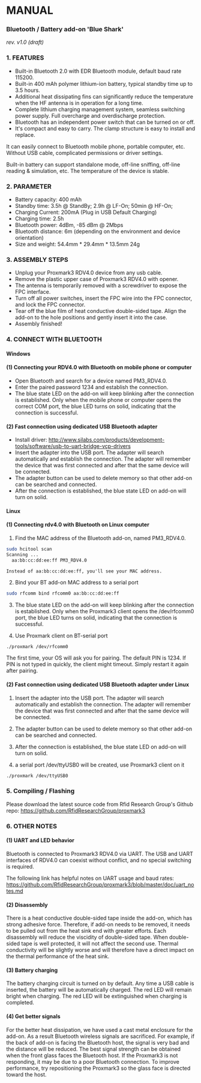 # MANUAL 
### Bluetooth / Battery add-on 'Blue Shark'
_rev. v1.0 (draft)_

### 1.	FEATURES

*	Built-in Bluetooth 2.0 with EDR Bluetooth module, default baud rate 115200.
*	Built-in 400 mAh polymer lithium-ion battery, typical standby time up to 3.5 hours.
*	Additional heat dissipating fins can significantly reduce the temperature when the HF antenna is in operation for a long time.
*	Complete lithium charging management system, seamless switching power supply. Full overcharge and overdischarge protection.
*	Bluetooth has an independent power switch that can be turned on or off.
*	It's compact and easy to carry. The clamp structure is easy to install and replace.


It can easily connect to Bluetooth mobile phone, portable computer, etc. Without USB cable, complicated permissions or driver settings.

Built-in battery can support standalone mode, off-line sniffing, off-line reading & simulation, etc. The temperature of the device is stable.


### 2.	PARAMETER

*	Battery capacity:	400 mAh
*	Standby time:		3.5h @ StandBy; 2.9h @ LF-On; 50min @ HF-On;
*	Charging Current:	200mA (Plug in USB Default Charging)
*	Charging time:		2.5h
*	Bluetooth power:	4dBm, -85 dBm @ 2Mbps
*	Bluetooth distance:	6m (depending on the environment and device orientation)
*	Size and weight:	54.4mm * 29.4mm * 13.5mm 24g


### 3.	ASSEMBLY STEPS

*	Unplug your Proxmark3 RDV4.0 device from any usb cable.
*	Remove the plastic upper case of Proxmark3 RDV4.0 with opener.
*	The antenna is temporarily removed with a screwdriver to expose the FPC interface.
*	Turn off all power switches, insert the FPC wire into the FPC connector, and lock the FPC connector.
*	Tear off the blue film of heat conductive double-sided tape. Align the add-on to the hole positions and gently insert it into the case.
*	Assembly finished!


### 4.	CONNECT WITH BLUETOOTH

#### Windows

#### (1)	Connecting your RDV4.0 with Bluetooth on mobile phone or computer
*	Open Bluetooth and search for a device named PM3_RDV4.0.
*	Enter the paired password 1234 and establish the connection.
*	The blue state LED on the add-on will keep blinking after the connection is established. Only when the mobile phone or computer opens the correct COM port, the blue LED turns on solid, indicating that the connection is successful.

#### (2)	Fast connection using dedicated USB Bluetooth adapter
*	Install driver:
http://www.silabs.com/products/development-tools/software/usb-to-uart-bridge-vcp-drivers  
*	Insert the adapter into the USB port. The adapter will search automatically and establish the connection. The adapter will remember the device that was first connected and after that the same device will be connected.
*	The adapter button can be used to delete memory so that other add-on can be searched and connected.
*	After the connection is established, the blue state LED on add-on will turn on solid.

#### Linux

#### (1) Connecting rdv4.0 with Bluetooth on Linux computer

1. Find the MAC address of the Bluetooth add-on, named PM3_RDV4.0.
	
```sh
sudo hcitool scan
Scanning ...
  aa:bb:cc:dd:ee:ff PM3_RDV4.0
```
	Instead of aa:bb:cc:dd:ee:ff, you'll see your MAC address.

2. Bind your BT add-on MAC address to a serial port
```sh
sudo rfcomm bind rfcomm0 aa:bb:cc:dd:ee:ff
```
3. The blue state LED on the add-on will keep blinking after the
connection is established. Only when the Proxmark3 client opens the
/dev/rfcomm0 port, the blue LED turns on solid, indicating that the
connection is successful.

4. Use Proxmark client on BT-serial port
```sh
./proxmark /dev/rfcomm0
```
The first time, your OS will ask you for pairing. The default PIN is
1234. If PIN is not typed in quickly, the client might timeout. Simply
restart it again after pairing.

#### (2) Fast connection using dedicated USB Bluetooth adapter under Linux

  1. Insert the adapter into the USB port. The adapter will search
automatically and establish the connection. The adapter will remember
the device that was first connected and after that the same device will
be connected.

  2. The adapter button can be used to delete memory so that other add-on
can be searched and connected.

  3. After the connection is established, the blue state LED on add-on will
turn on solid.

  4. a serial port /dev/ttyUSB0 will be created, use Proxmark3 client on it
```sh
./proxmark /dev/ttyUSB0
```

### 5. Compiling / Flashing 
Please download the latest source code from Rfid Research Group's Github repo:
https://github.com/RfidResearchGroup/proxmark3


### 6.	OTHER NOTES

#### (1)	UART and LED behavior
Bluetooth is connected to Proxmark3 RDV4.0 via UART. The USB and UART interfaces of RDV4.0 can coexist without conflict, and no special switching is required. 

The following link has helpful notes on UART usage and baud rates:
https://github.com/RfidResearchGroup/proxmark3/blob/master/doc/uart_notes.md

#### (2)	Disassembly
There is a heat conductive double-sided tape inside the add-on, which has strong adhesive force. Therefore, if add-on needs to be removed, it needs to be pulled out from the heat sink end with greater efforts. Each disassembly will reduce the viscidity of double-sided tape. When double-sided tape is well protected, it will not affect the second use. Thermal conductivity will be slightly worse and will therefore have a direct impact on the thermal performance of the heat sink.

#### (3)	Battery charging
The battery charging circuit is turned on by default. Any time a USB cable is inserted, the battery will be automatically charged. The red LED will remain bright when charging. 
The red LED will be extinguished when charging is completed.

#### (4)	Get better signals
For the better heat dissipation, we have used a cast metal enclosure for the add-on. As a result Bluetooth wireless signals are sacrificed. For example, if the back of add-on is facing the Bluetooth host, the signal is very bad and the distance will be reduced. The best signal strength can be obtained when the front glass faces the Bluetooth host.
	If the Proxmark3 is not responding, it may be due to a poor Bluetooth connection. To improve performance, try repositioning the Proxmark3 so the glass face is directed toward the host.

